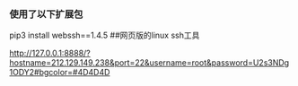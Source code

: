### 使用了以下扩展包
pip3 install webssh==1.4.5   ##网页版的linux ssh工具

http://127.0.0.1:8888/?hostname=212.129.149.238&port=22&username=root&password=U2s3NDg1ODY2#bgcolor=#4D4D4D
